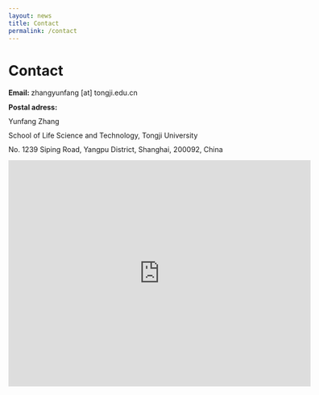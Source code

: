 ```yaml
---
layout: news
title: Contact
permalink: /contact
---
```


# Contact

<div>
    <p><b>Email: </b>zhangyunfang [at] tongji.edu.cn</p>
    <p style="line-height: 1.0em;"><b>Postal adress:</b></p>
    <p style="line-height: 1.0em;">Yunfang Zhang</p>
    <p style="line-height: 1.0em;">School of Life Science and Technology, Tongji University</p>
    <p style="line-height: 1.0em;"> No. 1239 Siping Road, Yangpu District, Shanghai, 200092, China</p>
</div>    

<iframe src="https://www.google.com/maps/embed?pb=!1m14!1m8!1m3!1d3409.725962934043!2d121.4973753!3d31.2836745!3m2!1i1024!2i768!4f13.1!3m3!1m2!1s0x35b2717ceee3abdb%3A0x74e0a9b94ca733ac!2z5ZCM5rWO5aSn5a2m5Zub5bmz6Lev5qCh5Yy6!5e0!3m2!1szh-CN!2sjp!4v1712161975866!5m2!1szh-CN!2sjp" width="600" height="450" style="border:0;" allowfullscreen="" loading="lazy" referrerpolicy="no-referrer-when-downgrade"></iframe>

&nbsp;
